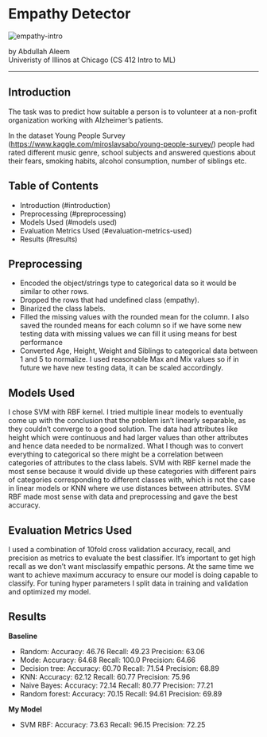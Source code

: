 # Empathy Detector
![empathy-intro](http://blogs.jpmsonline.com/wp-content/uploads/2018/03/EmpathicDoctor.jpg)

by Abdullah Aleem </br>
Univeristy of Illinos at Chicago (CS 412 Intro to ML)

---

## Introduction
The task was to predict how	suitable a person is to volunteer at a non-profit organization working with	Alzheimer’s patients.

In the dataset Young People Survey (https://www.kaggle.com/miroslavsabo/young-people-survey/) people had rated different music genre, school subjects and answered questions about their fears, smoking habits, alcohol consumption, number of siblings etc.


## Table of Contents

- Introduction (#introduction)
- Preprocessing (#preprocessing)
- Models Used (#models used)
- Evaluation Metrics Used (#evaluation-metrics-used)
- Results (#results)

## Preprocessing
- Encoded the object/strings type to categorical data so it would be similar to other rows.
- Dropped the rows that had undefined class (empathy).
- Binarized the class labels.
- Filled the missing values with the rounded mean for the column. I also saved the rounded means for each column so if we have some new testing data with missing values we can fill it using means for best performance 
- Converted Age, Height, Weight and Siblings to categorical data between 1 and 5 to normalize. I used reasonable Max and Mix values so if in future we have new testing data, it can be scaled accordingly.

## Models Used

I chose SVM with RBF kernel. I tried multiple linear models to eventually come up with the conclusion that the problem isn’t linearly separable, as they couldn’t converge to a good solution. The data had attributes like height which were continuous and had larger values than other attributes and hence data needed to be normalized. What I though was to convert everything to categorical so there might be a correlation between categories of attributes to the class labels. SVM with RBF kernel made the most sense because it would divide up these categories with different pairs of categories corresponding to different classes with, which is not the case in linear models or KNN where we use distances between attributes. SVM RBF made most sense with data and preprocessing and gave the best accuracy.

## Evaluation Metrics Used

I used a combination of 10fold cross validation accuracy, recall, and precision as metrics to evaluate the best classifier. It’s important to get high recall as we don’t want misclassify empathic persons. At the same time we want to achieve maximum accuracy to ensure our model is doing capable to classify. For tuning hyper parameters I split data in training and validation and optimized my model. 


## Results

**Baseline** 

- Random: Accuracy: 46.76 Recall: 49.23 Precision: 63.06 
- Mode: Accuracy: 64.68 Recall: 100.0 Precision: 64.66 
- Decision tree: Accuracy: 60.70 Recall: 71.54 Precision: 68.89 
- KNN: Accuracy: 62.12 Recall: 60.77 Precision: 75.96 
- Naive Bayes: Accuracy: 72.14 Recall: 80.77 Precision: 77.21 
- Random forest: Accuracy: 70.15 Recall: 94.61 Precision: 69.89

**My Model**

- SVM RBF: Accuracy: 73.63 Recall: 96.15 Precision: 72.25
